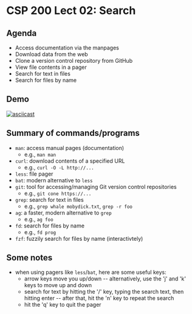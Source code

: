 # CSP 200 Lect 02: Search

## Agenda

- Access documentation via the manpages
- Download data from the web
- Clone a version control repository from GitHub
- View file contents in a pager
- Search for text in files
- Search for files by name

## Demo

[![asciicast](https://asciinema.org/a/699597.svg)](https://asciinema.org/a/699597)

## Summary of commands/programs

- `man`: access manual pages (documentation)
  - e.g., `man man`
- `curl`: download contents of a specified URL
  - e.g., `curl -O -L http://...`
- `less`: file pager
- `bat`: modern alternative to `less`
- `git`: tool for accessing/managing Git version control repositories
  - e.g., `git cone https://...`
- `grep`: search for text in files
  - e.g., `grep whale mobydick.txt`, `grep -r foo`
- `ag`: a faster, modern alternative to `grep`
  - e.g., `ag foo`
- `fd`: search for files by name
  - e.g., `fd prog`
- `fzf`: fuzzily search for files by name (interactivtely)

## Some notes

- when using pagers like `less`/`bat`, here are some useful keys:
  - arrow keys move you up/down -- alternatively, use the 'j' and 'k' keys to
    move up and down
  - search for text by hitting the '/' key, typing the search text, then hitting
    enter -- after that, hit the 'n' key to repeat the search
  - hit the 'q' key to quit the pager
